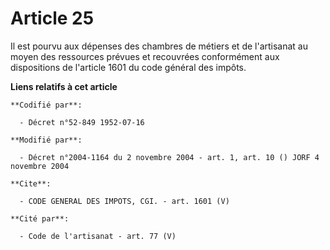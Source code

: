 # Article 25

Il est pourvu aux dépenses des chambres de métiers et de l'artisanat au moyen des ressources prévues et recouvrées
conformément aux dispositions de l'article 1601 du code général des impôts.

**Liens relatifs à cet article**

	**Codifié par**:

	  - Décret n°52-849 1952-07-16

	**Modifié par**:

	  - Décret n°2004-1164 du 2 novembre 2004 - art. 1, art. 10 () JORF 4 novembre 2004

	**Cite**:

	  - CODE GENERAL DES IMPOTS, CGI. - art. 1601 (V)

	**Cité par**:

	  - Code de l'artisanat - art. 77 (V)
